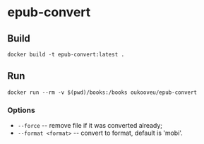 # epub-convert

## Build
```
docker build -t epub-convert:latest .
```

## Run
```
docker run --rm -v $(pwd)/books:/books oukooveu/epub-convert
```

### Options
- `--force` -- remove file if it was converted already;
- `--format <format>` -- convert to format, default is 'mobi'.
